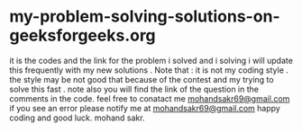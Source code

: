 # my-problem-solving-solutions-on-geeksforgeeks.org
it is the codes and the link for the problem i solved and i solving i will update this frequently with my new solutions . Note that : it is not my coding style . the style may be not good that because of the contest and my trying to solve this fast . note also you will find the link of the question in the comments in the code.
feel free to  conatact me  mohandsakr69@gmail.com 
if you see an error please notify me at mohandsakr69@gmail.com
 happy coding and good luck. mohand sakr.
